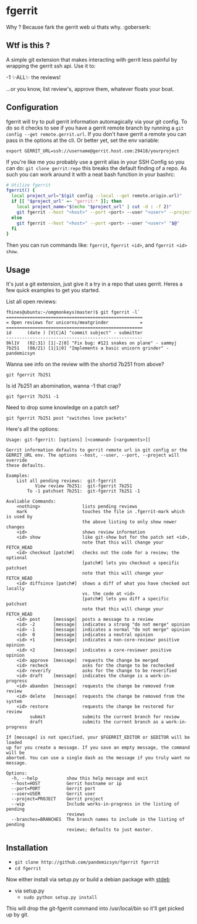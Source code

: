 fgerrit
=======

Why ? Because fark the gerrit web ui thats why. :goberserk:

## Wtf is this ?

A simple git extension that makes interacting with gerrit less painful by
wrapping the gerrit ssh api. Use it to:

-1 :sparkles:ALL:sparkles: the reviews!

...or you know, list review's, approve them, whatever floats your boat.

## Configuration
fgerrit will try to pull gerrit information automagically via your git config. To do so it checks to see if you have a gerrit remote branch by running a `git config --get remote.gerrit.url`. If you don't have gerrit a remote you can pass in the options at the cli. Or better yet, set the env variable:

`export GERRIT_URL=ssh://username@gerrit.host.com:29418/yourproject`

If you're like me you probably use a gerrit alias in your SSH Config so you can do: `git clone gerrit:repo` this breaks the
default finding of a repo. As such you can work around it with a neat bash function in your bashrc:

```bash
# Utilize fgerrit
fgerrit() {
  local project_url="$(git config --local --get remote.origin.url)"
  if [[ "$project_url" =~ ^gerrit:* ]]; then
    local project_name="$(echo "$project_url" | cut -d : -f 2)"
    git fgerrit --host "<host>" --port <port> --user "<user>" --project "$project_name" "$@"
  else
    git fgerrit --host "<host>" --port <port> --user "<user>" "$@"
  fi
}
```

Then you can run commands like: `fgerrit`, `fgerrit <id>`, and `fgerrit <id> show`.

## Usage
It's just a git extension, just give it a try in a repo that uses gerrit. Heres a few quick examples to get you started.

List all open reviews:

	fhines@ubuntu:~/omgmonkeys(master)$ git fgerrit -l`
	====================================================
	= Open reviews for unicorns/meatgrinder       	   =
	====================================================
	id    	(date ) [V|C|A] "commit subject" - submitter
	----------------------------------------------------
	9kl1V	(02:31) [1|-2|0] "Fix bug: #121 snakes on plane" - sammyj
	7b251	(08/21) [1|1|0] "Implements a basic unicorn grinder" - pandemicsyn

Wanna see info on the review with the shortid 7b251 from above?

	git fgerrit 7b251

Is id 7b251 an abomination, wanna -1 that crap?

	git fgerrit 7b251 -1

Need to drop some knowledge on a patch set?

	git fgerrit 7b251 post "switches love packets"

Here's all the options:

    Usage: git-fgerrit: [options] [<command> [<arguments>]]

    Gerrit information defaults to gerrit remote url in git config or the
    GERRIT_URL env. The options --host, --user, --port, --project will override
    these defaults.

    Examples:
        List all pending reviews:  git-fgerrit
               View review 7b251:  git-fgerrit 7b251
            To -1 patchset 7b251:  git-fgerrit 7b251 -1

    Avaliable Commands:
        <nothing>                lists pending reviews
        mark                     touches the file in .fgerrit-mark which is used by
                                 the above listing to only show newer changes
        <id>                     shows review information
        <id> show                like git-show but for the patch set <id>,
                                 note that this will change your FETCH_HEAD
        <id> checkout [patch#]   checks out the code for a review; the optional
                                 [patch#] lets you checkout a specific patchset
                                 note that this will change your FETCH_HEAD
        <id> diffsince [patch#]  shows a diff of what you have checked out locally
                                 vs. the code at <id>
                                 [patch#] lets you diff a specific patchset
                                 note that this will change your FETCH_HEAD
        <id> post     [message]  posts a message to a review
        <id> -2       [message]  indicates a strong "do not merge" opinion
        <id> -1       [message]  indicates a normal "do not merge" opinion
        <id>  0       [message]  indicates a neutral opinion
        <id> +1       [message]  indicates a non-core-reviewr positive opinion
        <id> +2       [message]  indicates a core-reviewer positive opinion
        <id> approve  [message]  requests the change be merged
        <id> recheck             asks for the change to be rechecked
        <id> reverify            asks for the change to be reverified
        <id> draft    [message]  indicates the change is a work-in-progress
        <id> abandon  [message]  requests the change be removed from review
        <id> delete   [message]  requests the change be removed from the system
        <id> restore             requests the change be restored for review
             submit              submits the current branch for review
             draft               submits the current branch as a work-in-progress

    If [message] is not specified, your $FGERRIT_EDITOR or $EDITOR will be loaded
    up for you create a message. If you save an empty message, the command will be
    aborted. You can use a single dash as the message if you truly want no message.

    Options:
      -h, --help           show this help message and exit
      --host=HOST          Gerrit hostname or ip
      --port=PORT          Gerrit port
      --user=USER          Gerrit user
      --project=PROJECT    Gerrit project
      --wip                Include works-in-progress in the listing of pending
                           reviews
      --branches=BRANCHES  The branch names to include in the listing of pending
                           reviews; defaults to just master.

## Installation

- `git clone http://github.com/pandemicsyn/fgerrit fgerrit`
- `cd fgerrit`

Now either install via setup.py or build a debian package with [stdeb](https://github.com/astraw/stdeb)

- via setup.py
	- `sudo python setup.py install`

This will drop the git-fgerrit command into /usr/local/bin so it'll get picked up by git.

